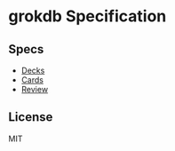 grokdb Specification
====================

## Specs

- [Decks](./decks.md)
- [Cards](./cards.md)
- [Review](./review.md)

## License

MIT
